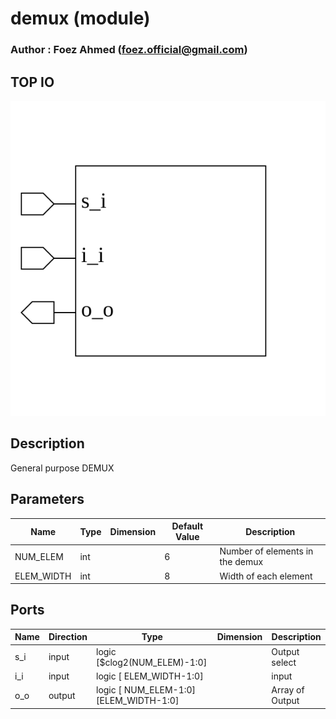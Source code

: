 # demux (module)

### Author : Foez Ahmed (foez.official@gmail.com)

## TOP IO
<img src="./demux_top.svg">

## Description
 General purpose DEMUX

## Parameters
|Name|Type|Dimension|Default Value|Description|
|-|-|-|-|-|
|NUM_ELEM|int||6|Number of elements in the demux|
|ELEM_WIDTH|int||8|Width of each element|

## Ports
|Name|Direction|Type|Dimension|Description|
|-|-|-|-|-|
|s_i|input|logic [$clog2(NUM_ELEM)-1:0]||Output select|
|i_i|input|logic [ ELEM_WIDTH-1:0]||input|
|o_o|output|logic [ NUM_ELEM-1:0][ELEM_WIDTH-1:0]||Array of Output|
